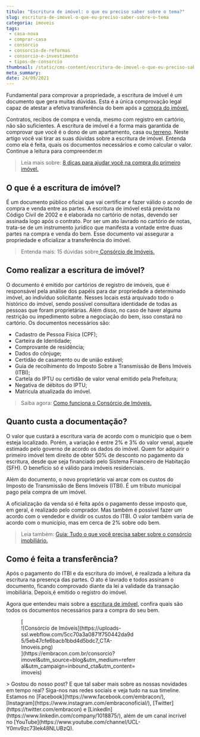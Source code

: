 ```yaml
---
titulo: "Escritura de imóvel: o que eu preciso saber sobre o tema?"
slug: escritura-de-imovel-o-que-eu-preciso-saber-sobre-o-tema
categoria: imoveis
tags:
 - casa-nova
 - comprar-casa
 - consorcio
 - consorcio-de-reformas
 - consorcio-e-investimento
 - tipos-de-consorcio
thumbnail: /static/cms-content/escritura-de-imovel-o-que-eu-preciso-saber-sobre-o-tema.jpg
meta_summary: 
date: 24/09/2021
---
```

Fundamental para comprovar a propriedade, a escritura de imóvel é um documento que gera muitas dúvidas. Esta é a única comprovação legal capaz de atestar a efetiva transferência do bem após a [compra do imóvel.](https://www.embracon.com.br/blog/saiba-o-que-levar-em-consideracao-antes-de-comprar-um-imovel)

Contratos, recibos de compra e venda, mesmo com registro em cartório, não são suficientes. A escritura de imóvel é a forma mais garantida de comprovar que você é o dono de um apartamento, casa ou[ terreno](https://www.embracon.com.br/blog/vale-a-pena-comprar-um-terreno-para-investir). Neste artigo você vai tirar as suas dúvidas sobre a escritura de imóvel. Entenda como ela é feita, quais os documentos necessários e como calcular o valor. Continue a leitura para compreender.m

> Leia mais sobre: [8 dicas para ajudar você na compra do primeiro imóvel.](https://www.embracon.com.br/blog/8-dicas-compra-primeiro-imovel)

O que é a escritura de imóvel?
------------------------------

É um documento público oficial que vai certificar e fazer válido o acordo de compra e venda entre as partes. A escritura de imóvel está prevista no Código Civil de 2002 e é elaborada no cartório de notas, devendo ser assinada logo após o contrato. Por ser um ato lavrado no cartório de notas, trata-se de um instrumento jurídico que manifesta a vontade entre duas partes na compra e venda do bem. Esse documento vai assegurar a propriedade e oficializar a transferência do imóvel.

> Entenda mais: 15 dúvidas sobre[ Consórcio de Imóveis.](https://www.embracon.com.br/blog/15-duvidas-sobre-consorcio-de-imoveis)

Como realizar a escritura de imóvel?
------------------------------------

O documento é emitido por cartórios de registro de imóveis, que é responsável pela análise dos papéis para dar propriedade a determinado imóvel, ao indivíduo solicitante. Nesses locais está arquivado todo o histórico do imóvel, sendo possível consultara identidade de todas as pessoas que foram proprietárias. Além disso, no caso de haver alguma restrição ou impedimento sobre a negociação do bem, isso constará no cartório. Os documentos necessários são:

- Cadastro de Pessoa Física (CPF);
- Carteira de Identidade;
- Comprovante de residência;
- Dados do cônjuge;
- Certidão de casamento ou de união estável;
- Guia de recolhimento do Imposto Sobre a Transmissão de Bens Imóveis (ITBI);
- Cartela do IPTU ou certidão de valor venal emitido pela Prefeitura;
- Negativa de débitos do IPTU;
- Matrícula atualizada do imóvel.

> Saiba agora: [Como funciona o Consórcio de Imóveis.](https://www.embracon.com.br/blog/como-funciona-consorcio-de-imoveis)

Quanto custa a documentação?
----------------------------

O valor que custará a escritura varia de acordo com o município que o bem esteja localizado. Porém, a variação é entre 2% e 3% do valor venal, aquele estimado pelo governo de acordo os dados do imóvel. Quem for adquirir o primeiro imóvel tem direito de obter 50% de desconto no pagamento da escritura, desde que seja financiado pelo Sistema Financeiro de Habitação (SFH). O benefício só é válido para imóveis residenciais.

Além do documento, o novo proprietário vai arcar com os custos do Imposto de Transmissão de Bens Imóveis (ITBI). É um tributo municipal pago pela compra de um imóvel.

A oficialização da venda só é feita após o pagamento desse imposto que, em geral, é realizado pelo comprador. Mas também é possível fazer um acordo com o vendedor e dividir os custos do ITBI. O valor também varia de acordo com o município, mas em cerca de 2% sobre odo bem.

> Leia também: [Guia: Tudo o que você precisa saber sobre o consórcio imobiliário.](https://www.embracon.com.br/blog/guia-completo-consorcio-imobiliario)

Como é feita a transferência?
-----------------------------

Após o pagamento do ITBI e da escritura do imóvel, é realizada a leitura da escritura na presença das partes. O ato é lavrado e todos assinam o documento, ficando comprovado diante da lei a validade da transação imobiliária. Depois,é emitido o registro do imóvel.

Agora que entendeu mais sobre a [escritura de imóvel](https://www.embracon.com.br/blog/qual-e-a-documentacao-necessaria-para-a-compra-de-um-imovel), confira quais são todos os documentos necessários para a compra do seu bem.

<figure class="w-richtext-figure-type-image w-richtext-align-center" style="max-width:310px">[<div>![Consórcio de Imóveis](https://uploads-ssl.webflow.com/5cc70a3a0871f750442da9d5/5eb47cfe6bacb1bbd4d5bdc7_CTA-Imoveis.png)</div>](https://embracon.com.br/consorcio?imovel&utm_source=blog&utm_medium=referral&utm_campaign=inbound_cta&utm_content=imoveis)</figure>> Gostou do nosso post? E que tal saber mais sobre as nossas novidades em tempo real? Siga-nos nas redes sociais e veja tudo na sua timeline. Estamos no [Facebook](https://www.facebook.com/embracon/), [Instagram](https://www.instagram.com/embraconoficial/), [Twitter](https://twitter.com/embracon) e [LinkedIn](https://www.linkedin.com/company/1018875/), além de um canal incrível no [YouTube](https://www.youtube.com/channel/UCL-Y0mv9zc73Iek48NLUBzQ).
